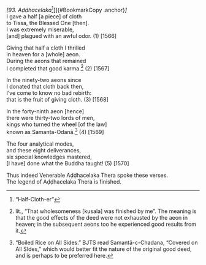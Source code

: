 *\[93. Aḍḍhacelaka*[^1][]{#BookmarkCopy .anchor}*\]*  
I gave a half \[a piece\] of cloth  
to Tissa, the Blessed One \[then\].  
I was extremely miserable,  
\[and\] plagued with an awful odor. (1) \[1566\]

Giving that half a cloth I thrilled  
in heaven for a \[whole\] aeon.  
During the aeons that remained  
I completed that good karma.[^2] (2) \[1567\]

In the ninety-two aeons since  
I donated that cloth back then,  
I’ve come to know no bad rebirth:  
that is the fruit of giving cloth. (3) \[1568\]

In the forty-ninth aeon \[hence\]  
there were thirty-two lords of men,  
kings who turned the wheel \[of the law\]  
known as Samanta-Odanā.[^3] (4) \[1569\]

The four analytical modes,  
and these eight deliverances,  
six special knowledges mastered,  
\[I have\] done what the Buddha taught! (5) \[1570\]

Thus indeed Venerable Aḍḍhacelaka Thera spoke these verses.  
The legend of Aḍḍhacelaka Thera is finished.  
[^1]: “Half-Cloth-er”  
[^2]: lit., “That wholesomeness \[kusala\] was finished by me”. The
    meaning is that the good effects of the deed were not exhausted by
    the aeon in heaven; in the subsequent aeons too he experienced good
    results from it.  
[^3]: “Boiled Rice on All Sides.” BJTS read Samantā-c-Chadana, “Covered
    on All SIdes,” which would better fit the nature of the original
    good deed, and is perhaps to be preferred here.
